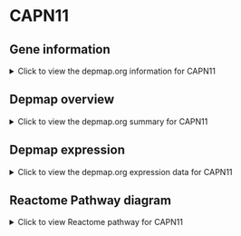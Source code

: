 <h1>CAPN11</h1>

<h2>Gene information</h2>
<details>
  <summary>Click to view the depmap.org information for CAPN11</summary>
  <iframe src="https://depmap.org/portal/gene/CAPN11?tab=about" style="border:none;width:100%;height:800px"></iframe>
</details>

<h2>Depmap overview</h2>
<details>
  <summary>Click to view the depmap.org summary for CAPN11</summary>
  <iframe src="https://depmap.org/portal/gene/CAPN11?tab=overview" style="border:none;width:100%;height:800px"></iframe>
</details>

<h2>Depmap expression</h2>
<details>
  <summary>Click to view the depmap.org expression data for CAPN11</summary>
  <iframe src="https://depmap.org/portal/gene/CAPN11?tab=characterization" style="border:none;width:100%;height:800px"></iframe>
</details>



<h2>Reactome Pathway diagram</h2>
<details>
  <summary>Click to view Reactome pathway for CAPN11</summary>
  <p>Degradation of the extracellular matrix</p>
  <iframe src="https://reactome.org/PathwayBrowser/#/R-HSA-1474228" style="border:none;width:100%;height:800px"></iframe>
</details>



